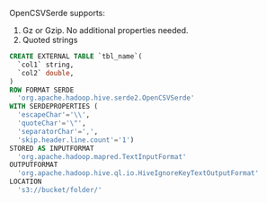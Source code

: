 OpenCSVSerde supports:
1. Gz or Gzip. No additional properties needed.
2. Quoted strings
   

```sql
CREATE EXTERNAL TABLE `tbl_name`(
  `col1` string,
  `col2` double,
)
ROW FORMAT SERDE 
  'org.apache.hadoop.hive.serde2.OpenCSVSerde' 
WITH SERDEPROPERTIES ( 
  'escapeChar'='\\', 
  'quoteChar'='\"', 
  'separatorChar'=',', 
  'skip.header.line.count'='1') 
STORED AS INPUTFORMAT 
  'org.apache.hadoop.mapred.TextInputFormat' 
OUTPUTFORMAT 
  'org.apache.hadoop.hive.ql.io.HiveIgnoreKeyTextOutputFormat'
LOCATION
  's3://bucket/folder/'

```

